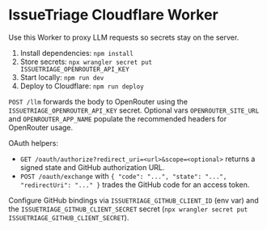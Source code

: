 # IssueTriage Cloudflare Worker

Use this Worker to proxy LLM requests so secrets stay on the server.

1. Install dependencies: `npm install`
2. Store secrets: `npx wrangler secret put ISSUETRIAGE_OPENROUTER_API_KEY`
3. Start locally: `npm run dev`
4. Deploy to Cloudflare: `npm run deploy`

`POST /llm` forwards the body to OpenRouter using the `ISSUETRIAGE_OPENROUTER_API_KEY` secret. Optional vars `OPENROUTER_SITE_URL` and `OPENROUTER_APP_NAME` populate the recommended headers for OpenRouter usage.

OAuth helpers:
- `GET /oauth/authorize?redirect_uri=<url>&scope=<optional>` returns a signed state and GitHub authorization URL.
- `POST /oauth/exchange` with `{ "code": "...", "state": "...", "redirectUri": "..." }` trades the GitHub code for an access token.

Configure GitHub bindings via `ISSUETRIAGE_GITHUB_CLIENT_ID` (env var) and the `ISSUETRIAGE_GITHUB_CLIENT_SECRET` secret (`npx wrangler secret put ISSUETRIAGE_GITHUB_CLIENT_SECRET`).
